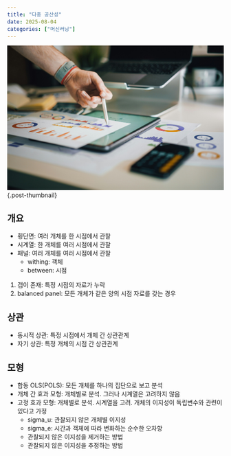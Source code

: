 ```yaml
---
title: "다중 공산성"
date: 2025-08-04
categories: ["머신러닝"]
---
```


![](/img/stat-thumb.jpg){.post-thumbnail}

## 개요

- 횡단면: 여러 개체를 한 시점에서 관찰
- 시계열: 한 개체를 여러 시점에서 관찰
- 패널: 여러 개체를 여러 시점에서 관찰
    - withing: 객체
    - between: 시점

1. 갭이 존재: 특정 시점의 자료가 누락
1. balanced panel: 모든 개체가 같은 양의 시점 자료를 갖는 경우

## 상관

- 동시적 상관: 특정 시점에서 개체 간 상관관계
- 자기 상관: 특정 개체의 시점 간 상관관계

## 모형

- 합동 OLS(POLS): 모든 개체를 하나의 집단으로 보고 분석
- 개체 간 효과 모형: 개체별로 분석. 그러나 시계열은 고려하지 않음
- 고정 효과 모형: 개체별로 분석. 시계열을 고려. 개체의 이지성이 독립변수와 관련이 있다고 가정
    - sigma_u: 관찰되지 않은 개체별 이지성
    - sigma_e: 시간과 객체에 따라 변화하는 순수한 오차항
    - 관찰되지 않은 이지성을 제거하는 방법
    - 관찰되지 않은 이지성을 추정하는 방법
